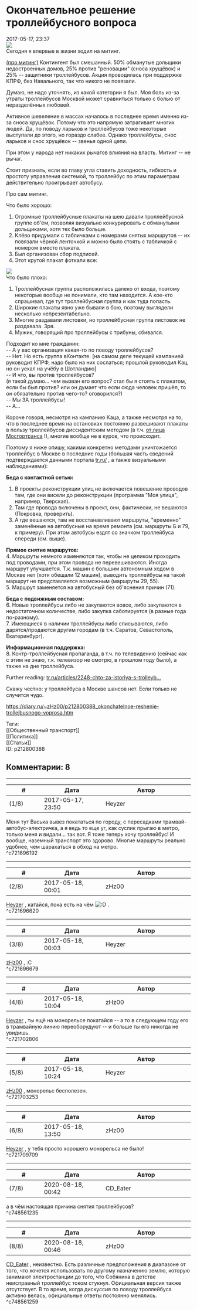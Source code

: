 Окончательное решение троллейбусного вопроса
============================================

  
2017-05-17, 23:37  
   [![](http://i.imgur.com/rLZi4LAl.jpg)](http://i.imgur.com/rLZi4LA.jpg)     
 Сегодня я впервые в жизни ходил на митинг.   
   
  [(про митинг)](https://zHz00.diary.ru/p212800388.htm?index=1#linkmore212800388m1)    Контингент был смешанный. 50% обманутые дольщики недостроенных домов, 25% против "реновации" (сноса хрущёвок) и 25% -- защитники троллейбусов. Акция проводилась при поддержке КПРФ, без Навального, так что никого не повязали.   
   
 Думаю, не надо уточнять, из какой категории я был. Моя боль из-за утраты троллейбусов Москвой может сравниться только с болью от неразделённых любовей.   
   
 Активное шевеление в массах началось в последнее время именно из-за сноса хрущёвок. Потому что это напрямую затрагивает многих людей. Да, по поводу ларьков и троллейбусов тоже некоторые выступали до этого, но гораздо слабее. Однако троллейбусы, снос ларьков и снос хрущёвок -- звенья одной цепи.   
   
 При этом у народа нет никаких рычагов влияния на власть. Митинг -- не рычаг.   
   
 Стоит признать, если во главу угла ставить доходность, гибкость и простоту управления системой, то троллейбус по этим параметрам действительно проигрывает автобусу.   
   
 Про сам митинг.   
   
 Что было хорошо:   
 1. Огромные троллейбусные плакаты на шею давали троллейбусной группе об'ём, позволяя визуально конкурировать с обманутыми дольщиками, хотя тех было больше.   
 2. Клёво придумали с табличками с номерами снятых маршрутов -- их повязали чёрной ленточкой и можно было стоять с табличкой с номером вместо плаката.   
 3. Был организован сбор подписей.   
 4. Этот крутой плакат фоткали все:   
   
   [![](http://i.imgur.com/jP7RLS0l.jpg)](http://i.imgur.com/jP7RLS0.jpg)     
 Что было плохо:   
 1. Троллейбусная группа расположилась далеко от входа, поэтому некоторые вообще не понимали, кто там находится. А кое-кто спрашивал, где тут троллейбусная группа и как туда попасть.   
 2. Широкие плакаты явно уже бывали в бою, поэтому выглядели несколько непрезентабельно.   
 3. Многие раздавали листовки, но троллейбусная группа листовок не раздавала. Зря.   
 4. Мужик, говорящий про троллейбусы с трибуны, сбивался.   
   
 Подходит ко мне гражданин:   
 -- А у вас организация какая-то по поводу троллейбусов?   
 -- Нет. Но есть группа вКонтакте. [на самом деле текущей кампанией руководит КПРФ, надо было на них сослаться; прошлой руководил Кац, но он уехал на учёбу в Шотландию]   
 -- И что, вы против троллейбусов?   
 (я такой думаю... чем вызван его вопрос? стал бы я стоять с плакатом, если бы был против? или он думает что если сюда человек пришёл, то он обязательно против чего-то? оговорился?)   
 -- Мы ЗА троллейбусы!   
 -- А...     
   
 Короче говоря, несмотря на кампанию Каца, а также несмотря на то, что в последнее время на остановках постоянно развешивают плакаты в пользу троллейбусов диссидентским методом (в т.ч.  [от лица Мосгортранса](http://i.imgur.com/aWfaCcJ.jpg)  !), многие вообще не в курсе, что происходит.   
   
 Поэтому я ниже опишу, какими конкретно методами уничтожается троллейбус в Москве в последние годы (большая часть сведений подтверждается данными портала  [tr.ru/](http://tr.ru/)  , а также визуальными наблюдениями):   
   
  **Беда с контактной сетью:**    
 1. В проекты реконструкции улиц не включается повешение проводов там, где они висели до реконструкции (программа "Моя улица", например, Тверская).   
 2. Там где провода включены в проект, они, фактически, не вешаются (Покровка, проверить).   
 3. А где вешаются, там не восстанавливают маршруты, "временно" заменённые на автобусные на время ремонта (см. маршруты Б и 79, к примеру). При этом автобусы ездят со значком троллейбуса спереди (см. выше).   
   
  **Прямое снятие маршрутов:**    
 4. Маршруты немного изменяются так, чтобы не целиком проходить под проводами, при этом провода не перевешиваются. Иногда маршрут улучшается. Т.к. машин с большим автономным ходом в Москве нет (хотя обещали 12 машин), выводить троллейбусы на такой маршрут не представляется возможным (маршруты 29, 55).   
 5. Маршрут заменяется на автобусный без об'яснения причин (71).   
   
  **Беда с подвижным составом:**    
 6. Новые троллейбусы либо не закупаются вовсе, либо закупаются в недостаточном количестве, либо закупка саботируется (в разные года по-разному).   
 7. Имеющиеся в наличии троллейбусы либо списываются, либо дарятся/продаются другим городам (в т.ч. Саратов, Севастополь, Екатеринбург).   
   
  **Информационная поддержка:**    
 8. Контр-троллейбусная пропаганда, в т.ч. по телевидению (сейчас как с этим не знаю, т.к. телевизор не смотрю, в прошлом году было), а также на дне троллейбуса.   
   
 Further reading:  [tr.ru/articles/2248-chto-za-istoriya-s-trolleyb...](http://tr.ru/articles/2248-chto-za-istoriya-s-trolleybusami-v-moskve-kuda-oni-ischezayut-i-pochemu)    
   
 Скажу честно: у троллейбуса в Москве шансов нет. Если только не случится чудо.   
  
<https://diary.ru/~zHz00/p212800388_okonchatelnoe-reshenie-trollejbusnogo-voprosa.htm>  
  
Теги:  
[[Общественный транспорт]]  
[[Политика]]  
[[Статьи]]  
ID: p212800388  


Комментарии: 8
--------------

  


---



|         #         |              Дата              |                     Автор                     |           ID           |
| --- | --- | --- | --- |
| (1/8) | 2017-05-17, 23:50 | Heyzer | c721696192 |

  
 Меня тут Васька вывез покататься по городу, с пересадками трамвай-автобус-электричка, а я ведь то еще уг, как суслик прыгаю в метро, только меня и видали... так вот. Я тоже теперь хочу троллейбус! И вообще, наземный транспорт это здорово. Многие маршруты реально удобнее, чем шарахаться в обход на метро.   
 ^c721696192

---



|         #         |              Дата              |                     Автор                     |           ID           |
| --- | --- | --- | --- |
| (2/8) | 2017-05-18, 00:01 | zHz00 | c721696620 |

  
  [Heyzer](http://heyzero.diary.ru "Orca")  , катайся, пока есть на чём ![:D](http://static.diary.ru/picture/1131.gif) .   
 ^c721696620

---



|         #         |              Дата              |                     Автор                     |           ID           |
| --- | --- | --- | --- |
| (3/8) | 2017-05-18, 00:03 | Heyzer | c721696679 |

  
  [zHz00](https://zHz00.diary.ru "Untitled")  , :С   
 ^c721696679

---



|         #         |              Дата              |                     Автор                     |           ID           |
| --- | --- | --- | --- |
| (4/8) | 2017-05-18, 10:04 | zHz00 | c721702806 |

  
  [Heyzer](http://heyzero.diary.ru "Orca")  , ты ещё на монорельсе покатайся -- а то в следующем году его в трамвайную линию переоборудуют -- и больше ты его никогда не увидишь.   
 ^c721702806

---



|         #         |              Дата              |                     Автор                     |           ID           |
| --- | --- | --- | --- |
| (5/8) | 2017-05-18, 10:24 | Heyzer | c721703253 |

  
  [zHz00](https://zHz00.diary.ru "Untitled")  , монорельс бесполезен.   
 ^c721703253

---



|         #         |              Дата              |                     Автор                     |           ID           |
| --- | --- | --- | --- |
| (6/8) | 2017-05-18, 13:50 | zHz00 | c721709709 |

  
  [Heyzer](http://heyzero.diary.ru "Orca")  , у тебя просто хорошего монорельса не было!   
 ^c721709709

---



|         #         |              Дата              |                     Автор                     |           ID           |
| --- | --- | --- | --- |
| (7/8) | 2020-08-18, 00:42 | CD\_Eater | c748561235 |

  
 а в чём настоящая причина снятия троллейбусов?   
 ^c748561235

---



|         #         |              Дата              |                     Автор                     |           ID           |
| --- | --- | --- | --- |
| (8/8) | 2020-08-18, 00:46 | zHz00 | c748561259 |

  
  [CD\_Eater](http://cd-eater.diary.ru "Записки ДискоЕда")  , неизвестно. Есть различные предположения в диапазоне от того, что хочется использовать по другому назначению землю, которую занимают электростанции до того, что Собянина в детстве неисправный троллейбус током стукнул. Официальная версия также отсутствует. В то время, когда дискуссия по поводу троллейбуса активно велась, официальные ответы постоянно менялись.   
 ^c748561259